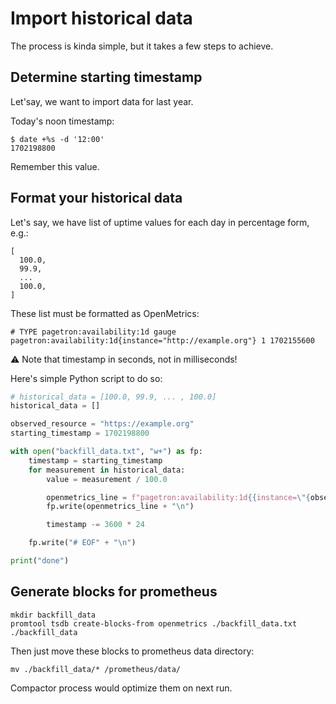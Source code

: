 # Import historical data

The process is kinda simple, but it takes a few steps to achieve.

## Determine starting timestamp

Let'say, we want to import data for last year.

Today's noon timestamp:

```
$ date +%s -d '12:00'
1702198800
```

Remember this value.

## Format your historical data

Let's say, we have list of uptime values for each day in percentage form, e.g.:

```
[
  100.0,
  99.9,
  ...
  100.0,
]
```

These list must be formatted as OpenMetrics:

```
# TYPE pagetron:availability:1d gauge
pagetron:availability:1d{instance="http://example.org"} 1 1702155600
```

:warning: Note that timestamp in seconds, not in milliseconds!

Here's simple Python script to do so:

```python
# historical_data = [100.0, 99.9, ... , 100.0]
historical_data = []

observed_resource = "https://example.org"
starting_timestamp = 1702198800

with open("backfill_data.txt", "w+") as fp:
    timestamp = starting_timestamp
    for measurement in historical_data:
        value = measurement / 100.0

        openmetrics_line = f"pagetron:availability:1d{{instance=\"{observed_resource}\"}} {value} {timestamp}"
        fp.write(openmetrics_line + "\n")

        timestamp -= 3600 * 24

    fp.write("# EOF" + "\n")

print("done")
```

## Generate blocks for prometheus

```
mkdir backfill_data
promtool tsdb create-blocks-from openmetrics ./backfill_data.txt ./backfill_data
```

Then just move these blocks to prometheus data directory:

```
mv ./backfill_data/* /prometheus/data/
```

Compactor process would optimize them on next run.

